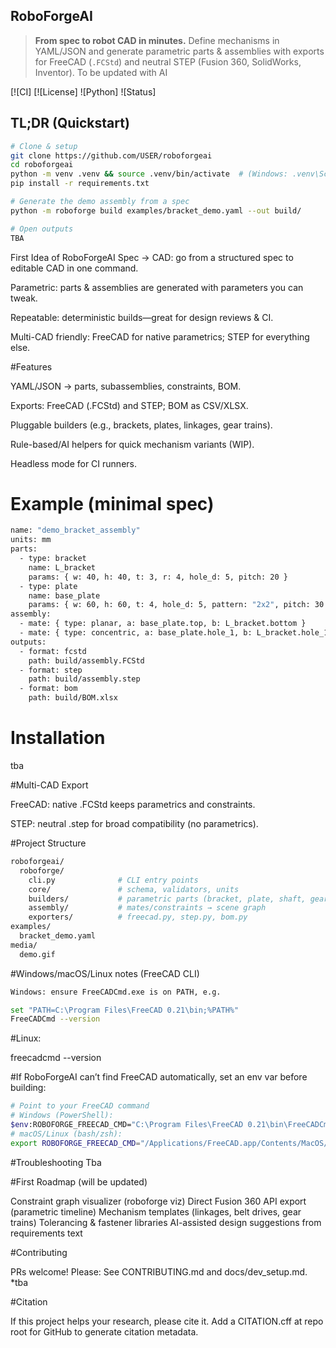 ## RoboForgeAI
> **From spec to robot CAD in minutes.** Define mechanisms in YAML/JSON and generate parametric parts & assemblies with exports for FreeCAD (`.FCStd`) and neutral STEP (Fusion 360, SolidWorks, Inventor).
To be updated with AI
> 
[![CI]
[![License]
![Python]
![Status]

## TL;DR (Quickstart)
```bash
# Clone & setup
git clone https://github.com/USER/roboforgeai
cd roboforgeai
python -m venv .venv && source .venv/bin/activate  # (Windows: .venv\Scripts\activate)
pip install -r requirements.txt

# Generate the demo assembly from a spec
python -m roboforge build examples/bracket_demo.yaml --out build/

# Open outputs
TBA

```
First Idea of RoboForgeAI
Spec → CAD: go from a structured spec to editable CAD in one command.

Parametric: parts & assemblies are generated with parameters you can tweak.

Repeatable: deterministic builds—great for design reviews & CI.

Multi-CAD friendly: FreeCAD for native parametrics; STEP for everything else.

#Features

YAML/JSON → parts, subassemblies, constraints, BOM.

Exports: FreeCAD (.FCStd) and STEP; BOM as CSV/XLSX.

Pluggable builders (e.g., brackets, plates, linkages, gear trains).

Rule-based/AI helpers for quick mechanism variants (WIP).

Headless mode for CI runners.

# Example (minimal spec)
```bash
name: "demo_bracket_assembly"
units: mm
parts:
  - type: bracket
    name: L_bracket
    params: { w: 40, h: 40, t: 3, r: 4, hole_d: 5, pitch: 20 }
  - type: plate
    name: base_plate
    params: { w: 60, h: 60, t: 4, hole_d: 5, pattern: "2x2", pitch: 30 }
assembly:
  - mate: { type: planar, a: base_plate.top, b: L_bracket.bottom }
  - mate: { type: concentric, a: base_plate.hole_1, b: L_bracket.hole_1 }
outputs:
  - format: fcstd
    path: build/assembly.FCStd
  - format: step
    path: build/assembly.step
  - format: bom
    path: build/BOM.xlsx
```

# Installation
tba

#Multi-CAD Export

FreeCAD: native .FCStd keeps parametrics and constraints.

STEP: neutral .step for broad compatibility (no parametrics).

#Project Structure
```bash
roboforgeai/
  roboforge/
    cli.py              # CLI entry points
    core/               # schema, validators, units
    builders/           # parametric parts (bracket, plate, shaft, gears, etc.)
    assembly/           # mates/constraints → scene graph
    exporters/          # freecad.py, step.py, bom.py
examples/
  bracket_demo.yaml
media/
  demo.gif
```
#Windows/macOS/Linux notes (FreeCAD CLI)
```bash
Windows: ensure FreeCADCmd.exe is on PATH, e.g.

set "PATH=C:\Program Files\FreeCAD 0.21\bin;%PATH%"
FreeCADCmd --version
```
#Linux:

freecadcmd --version


#If RoboForgeAI can’t find FreeCAD automatically, set an env var before building:
```bash
# Point to your FreeCAD command
# Windows (PowerShell):
$env:ROBOFORGE_FREECAD_CMD="C:\Program Files\FreeCAD 0.21\bin\FreeCADCmd.exe"
# macOS/Linux (bash/zsh):
export ROBOFORGE_FREECAD_CMD="/Applications/FreeCAD.app/Contents/MacOS/FreeCADCmd"
```
#Troubleshooting
Tba

#First Roadmap (will be updated)


Constraint graph visualizer (roboforge viz)
Direct Fusion 360 API export (parametric timeline)
Mechanism templates (linkages, belt drives, gear trains)
Tolerancing & fastener libraries
AI-assisted design suggestions from requirements text

#Contributing

PRs welcome! Please:
See CONTRIBUTING.md and docs/dev_setup.md. *tba

#Citation

If this project helps your research, please cite it. Add a CITATION.cff at repo root for GitHub to generate citation metadata.
